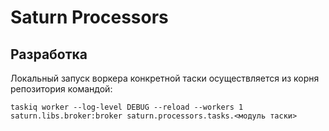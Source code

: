 # Saturn Processors

## Разработка

Локальный запуск воркера конкретной таски осуществляется из корня репозитория командой:

`taskiq worker --log-level DEBUG --reload --workers 1 saturn.libs.broker:broker saturn.processors.tasks.<модуль таски>`
